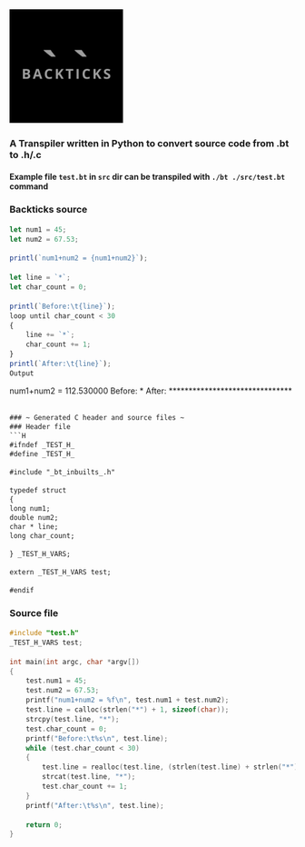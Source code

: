 <img src="https://github.com/schikani/backticks/blob/main/LOGO.png" width="200" height="200">

### A Transpiler written in Python to convert source code from .bt to .h/.c

#### Example file `test.bt` in `src` dir can be transpiled with `./bt ./src/test.bt` command

### Backticks source
```typescript
let num1 = 45;
let num2 = 67.53;

printl(`num1+num2 = {num1+num2}`);

let line = `*`;
let char_count = 0;

printl(`Before:\t{line}`);
loop until char_count < 30 
{
    line += `*`;
    char_count += 1;
}
printl(`After:\t{line}`);
Output
```
num1+num2 = 112.530000
Before:	*
After:	*******************************
```

### ~ Generated C header and source files ~
### Header file
```H
#ifndef _TEST_H_
#define _TEST_H_

#include "_bt_inbuilts_.h"

typedef struct
{
long num1;
double num2;
char * line;
long char_count;

} _TEST_H_VARS;

extern _TEST_H_VARS test;

#endif
```
### Source file
```C
#include "test.h"
_TEST_H_VARS test;

int main(int argc, char *argv[])
{
    test.num1 = 45;
    test.num2 = 67.53;
    printf("num1+num2 = %f\n", test.num1 + test.num2);
    test.line = calloc(strlen("*") + 1, sizeof(char));
    strcpy(test.line, "*");
    test.char_count = 0;
    printf("Before:\t%s\n", test.line);
    while (test.char_count < 30)
    {
        test.line = realloc(test.line, (strlen(test.line) + strlen("*")) * sizeof(char));
        strcat(test.line, "*");
        test.char_count += 1;
    }
    printf("After:\t%s\n", test.line);

    return 0;
}

```
